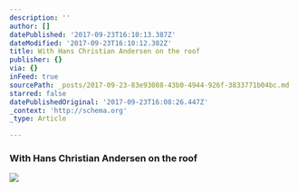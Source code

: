 ```yaml
---
description: ''
author: []
datePublished: '2017-09-23T16:10:13.387Z'
dateModified: '2017-09-23T16:10:12.382Z'
title: With Hans Christian Andersen on the roof
publisher: {}
via: {}
inFeed: true
sourcePath: _posts/2017-09-23-83e93088-43b0-4944-926f-3833771b04bc.md
starred: false
datePublishedOriginal: '2017-09-23T16:08:26.447Z'
_context: 'http://schema.org'
_type: Article

---
```

### With Hans Christian Andersen on the roof
![](https://the-grid-user-content.s3-us-west-2.amazonaws.com/32a846ab-89cd-48b7-8a9a-7a98fad0056a.jpg)